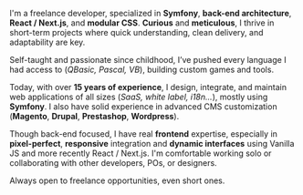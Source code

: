 I'm a freelance developer, specialized in **Symfony**, **back-end architecture**, **React / Next.js**, and **modular CSS**.
**Curious** and **meticulous**, I thrive in short-term projects where quick understanding, clean delivery, and adaptability are key.

Self-taught and passionate since childhood, I’ve pushed every language I had access to (*QBasic, Pascal, VB*), building custom games and tools.

Today, with over **15 years of experience**, I design, integrate, and maintain web applications of all sizes (*SaaS, white label, i18n...*), mostly using **Symfony**.
I also have solid experience in advanced CMS customization (**Magento**, **Drupal**, **Prestashop**, **Wordpress**).

Though back-end focused, I have real **frontend** expertise, especially in **pixel-perfect**, **responsive** integration and **dynamic interfaces** using Vanilla JS and more recently React / Next.js.
I'm comfortable working solo or collaborating with other developers, POs, or designers.

Always open to freelance opportunities, even short ones.
